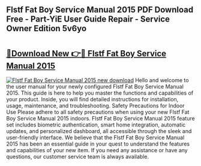 ## Flstf Fat Boy Service Manual 2015 PDF Download Free - Part-YiE User Guide Repair - Service Owner Edition 5v6yo

# <h2><a href="http://bc52941.oget.top/?id=Flstf+Fat+Boy+Service+Manual+2015">🔗Download New 👉🔴 Flstf Fat Boy Service Manual 2015</a></h2>

[![Flstf Fat Boy Service Manual 2015 new download](https://i.imgur.com/5g1atiW.png)](http://bc52941.oget.top/?id=Flstf+Fat+Boy+Service+Manual+2015)
Hello and welcome to the user manual for your newly configured Flstf Fat Boy Service Manual 2015. This guide is here to help you master the functions and capabilities of your product. Inside, you will find detailed instructions for installation, usage, maintenance, and troubleshooting. Safety Precautions for Indoor Use Please adhere to all safety precautions when using your new Flstf Fat Boy Service Manual 2015 indoors. Flstf Fat Boy Service Manual 2015 feature set includes biometric authentication, smart home integration, automatic updates, and personalized dashboard, all accessible through the sleek and user-friendly interface. We believe that the Flstf Fat Boy Service Manual 2015 has been an essential guide in your quest to understand the features and capabilities of your new item. If you need any assistance or have any questions, our customer service team is always available.
